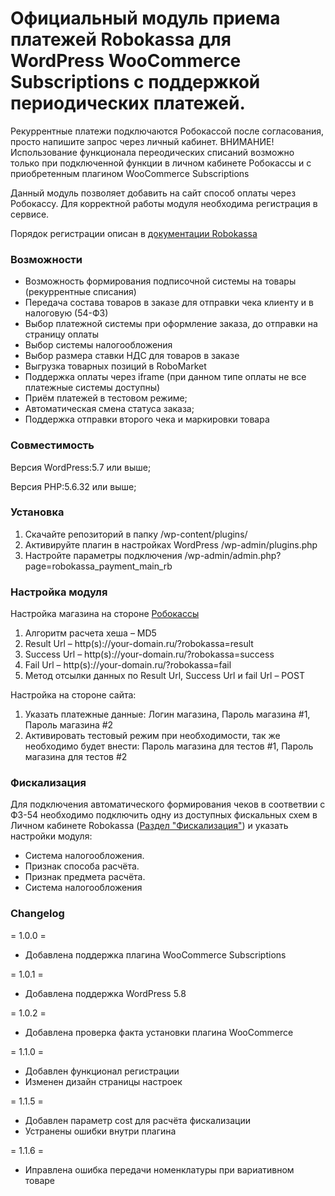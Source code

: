 # Официальный модуль приема платежей Robokassa для WordPress WooCommerce Subscriptions с поддержкой периодических платежей.

Рекуррентные платежи подключаются Робокассой после согласования, просто напишите запрос через личный кабинет.
ВНИМАНИЕ! Использование функционала переодических списаний возможно только при подключенной функции в личном кабинете Робокассы и с приобретенным плагином WooCommerce Subscriptions

Данный модуль позволяет добавить на сайт способ оплаты через Робокассу. 
Для корректной работы модуля необходима регистрация в сервисе.

Порядок регистрации описан в [документации Robokassa](https://docs.robokassa.ru/#7844)

### Возможности
* Возможность формирования подписочной системы на товары (рекуррентные списания)
* Передача состава товаров в заказе для отправки чека клиенту и в налоговую (54-ФЗ)
* Выбор платежной системы при оформление заказа, до отправки на страницу оплаты
* Выбор системы налогообложения
* Выбор размера ставки НДС для товаров в заказе
* Выгрузка товарных позиций в RoboMarket
* Поддержка оплаты через iframe (при данном типе оплаты не все платежные системы доступны)
* Приём платежей в тестовом режиме;
* Автоматическая смена статуса заказа;
* Поддержка отправки второго чека и маркировки товара

### Совместимость
Версия WordPress:5.7 или выше;

Версия PHP:5.6.32 или выше;

### Установка

1. Скачайте репозиторий в папку /wp-content/plugins/
2. Активируйте плагин в настройках WordPress /wp-admin/plugins.php
3. Настройте параметры подключения /wp-admin/admin.php?page=robokassa_payment_main_rb

### Настройка модуля

Настройка магазина на стороне [Робокассы](http://partner.robokassa.ru/)
1. Алгоритм расчета хеша – MD5
1. Result Url – http(s)://your-domain.ru/?robokassa=result
1. Success Url – http(s)://your-domain.ru/?robokassa=success
1. Fail Url – http(s)://your-domain.ru/?robokassa=fail
1. Метод отсылки данных по Result Url, Success Url и fail Url  – POST

Настройка на стороне сайта:
1. Указать платежные данные: Логин магазина, Пароль магазина #1, Пароль магазина #2
1. Активировать тестовый режим при необходимости, так же необходимо будет внести: Пароль магазина для тестов #1, Пароль магазина для тестов #2

### Фискализация

Для подключения автоматического формирования чеков в соответвии с ФЗ-54 необходимо подключить одну из доступных фискальных схем в Личном кабинете Robokassa ([Раздел "Фискализация"](https://partner.robokassa.ru/Fiscalization)) и указать настройки модуля:

* Система налогообложения.
* Признак способа расчёта.
* Признак предмета расчёта.
* Система налогообложения

### Changelog

= 1.0.0 =
* Добавлена поддержка плагина WooCommerce Subscriptions

= 1.0.1 =
* Добавлена поддержка WordPress 5.8

= 1.0.2 =
* Добавлена проверка факта установки плагина WooCommerce

= 1.1.0 =
* Добавлен функционал регистрации
* Изменен дизайн страницы настроек

= 1.1.5 =
* Добавлен параметр cost для расчёта фискализации
* Устранены ошибки внутри плагина

= 1.1.6 =
* Иправлена ошибка передачи номенклатуры при вариативном товаре
